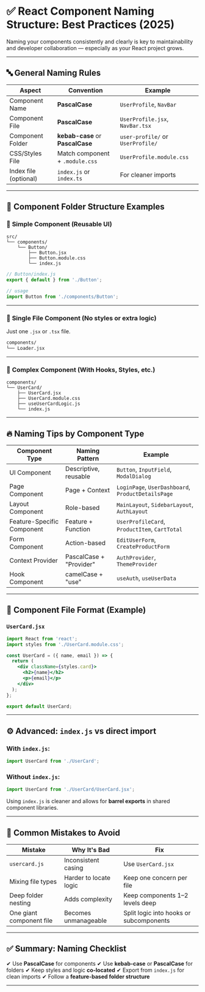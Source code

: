 
# ✅ React Component Naming Structure: Best Practices (2025)

Naming your components consistently and clearly is key to maintainability and developer collaboration — especially as your React project grows.

---

## 🔤 General Naming Rules

| Aspect                | Convention                       | Example                           |
| --------------------- | -------------------------------- | --------------------------------- |
| Component Name        | **PascalCase**                   | `UserProfile`, `NavBar`           |
| Component File        | **PascalCase**                   | `UserProfile.jsx`, `NavBar.tsx`   |
| Component Folder      | **kebab-case** or **PascalCase** | `user-profile/` or `UserProfile/` |
| CSS/Styles File       | Match component + `.module.css`  | `UserProfile.module.css`          |
| Index file (optional) | `index.js` or `index.ts`         | For cleaner imports               |

---

## 📁 Component Folder Structure Examples

### 🧩 **Simple Component (Reusable UI)**

```
src/
└── components/
    └── Button/
        ├── Button.jsx
        ├── Button.module.css
        └── index.js
```

```jsx
// Button/index.js
export { default } from './Button';
```

```jsx
// usage
import Button from './components/Button';
```

---

### 📄 **Single File Component (No styles or extra logic)**

Just one `.jsx` or `.tsx` file.

```bash
components/
└── Loader.jsx
```

---

### 🧠 **Complex Component (With Hooks, Styles, etc.)**

```
components/
└── UserCard/
    ├── UserCard.jsx
    ├── UserCard.module.css
    ├── useUserCardLogic.js
    └── index.js
```

---

## 🔥 Naming Tips by Component Type

| Component Type             | Naming Pattern          | Example                                            |
| -------------------------- | ----------------------- | -------------------------------------------------- |
| UI Component               | Descriptive, reusable   | `Button`, `InputField`, `ModalDialog`              |
| Page Component             | Page + Context          | `LoginPage`, `UserDashboard`, `ProductDetailsPage` |
| Layout Component           | Role-based              | `MainLayout`, `SidebarLayout`, `AuthLayout`        |
| Feature-Specific Component | Feature + Function      | `UserProfileCard`, `ProductItem`, `CartTotal`      |
| Form Component             | Action-based            | `EditUserForm`, `CreateProductForm`                |
| Context Provider           | PascalCase + "Provider" | `AuthProvider`, `ThemeProvider`                    |
| Hook Component             | camelCase + "use"       | `useAuth`, `useUserData`                           |

---

## 🧩 Component File Format (Example)

### `UserCard.jsx`

```jsx
import React from 'react';
import styles from './UserCard.module.css';

const UserCard = ({ name, email }) => {
  return (
    <div className={styles.card}>
      <h2>{name}</h2>
      <p>{email}</p>
    </div>
  );
};

export default UserCard;
```

---

## ⚙️ Advanced: `index.js` vs direct import

### With `index.js`:

```jsx
import UserCard from './UserCard';
```

### Without `index.js`:

```jsx
import UserCard from './UserCard/UserCard.jsx';
```

Using `index.js` is cleaner and allows for **barrel exports** in shared component libraries.

---

## 🚫 Common Mistakes to Avoid

| Mistake                  | Why It's Bad           | Fix                                     |
| ------------------------ | ---------------------- | --------------------------------------- |
| `usercard.js`            | Inconsistent casing    | Use `UserCard.jsx`                      |
| Mixing file types        | Harder to locate logic | Keep one concern per file               |
| Deep folder nesting      | Adds complexity        | Keep components 1–2 levels deep         |
| One giant component file | Becomes unmanageable   | Split logic into hooks or subcomponents |

---

## ✅ Summary: Naming Checklist

✔ Use **PascalCase** for components
✔ Use **kebab-case** or **PascalCase** for folders
✔ Keep styles and logic **co-located**
✔ Export from `index.js` for clean imports
✔ Follow a **feature-based folder structure**

---